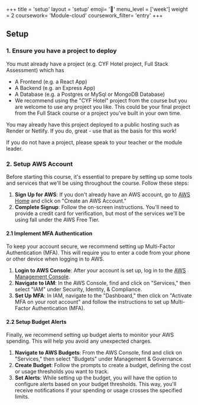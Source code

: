 +++
title = 'setup'
layout = 'setup'
emoji= '📝'
menu_level = ['week']
weight = 2
coursework= 'Module-cloud'
coursework_filter= 'entry'
+++

## Setup

### 1. Ensure you have a project to deploy

You must already have a project (e.g. CYF Hotel project, Full Stack Assessment) which has

- A Frontend (e.g. a React App)
- A Backend (e.g. an Express App)
- A Database (e.g. a Postgres or MySql or MongoDB Database)
- We recommend using the "CYF Hotel" project from the course but you are welcome to use any project you like. This could be your final project from the Full Stack course or a project you've built in your own time.

You may already have this project deployed to a public hosting such as Render or Netlify. If you do, great - use that as the basis for this work!

If you do not have a project, please speak to your teacher or the module leader.

### 2. Setup AWS Account

Before starting this course, it's essential to prepare by setting up some tools and services that we'll be using throughout the course. Follow these steps:

1. **Sign Up for AWS**: If you don't already have an AWS account, go to [AWS Home](https://aws.amazon.com/) and click on "Create an AWS Account."
2. **Complete Signup**: Follow the on-screen instructions. You'll need to provide a credit card for verification, but most of the services we'll be using fall under the AWS Free Tier.

#### 2.1 Implement MFA Authentication

To keep your account secure, we recommend setting up Multi-Factor Authentication (MFA). This will require you to enter a code from your phone or other device when logging in to AWS.

1. **Login to AWS Console**: After your account is set up, log in to the [AWS Management Console](https://aws.amazon.com/console/).
2. **Navigate to IAM**: In the AWS Console, find and click on "Services," then select "IAM" under Security, Identity, & Compliance.
3. **Set Up MFA**: In IAM, navigate to the "Dashboard," then click on "Activate MFA on your root account" and follow the instructions to set up Multi-Factor Authentication (MFA).

#### 2.2 Setup Budget Alerts

Finally, we recommend setting up budget alerts to monitor your AWS spending. This will help you avoid any unexpected charges.

1. **Navigate to AWS Budgets**: From the AWS Console, find and click on "Services," then select "Budgets" under Management & Governance.
2. **Create Budget**: Follow the prompts to create a budget, defining the cost or usage thresholds you want to track.
3. **Set Alerts**: While setting up the budget, you will have the option to configure alerts based on your budget thresholds. This way, you'll receive notifications if your spending or usage crosses the specified limits.
